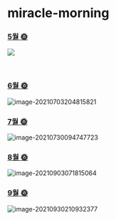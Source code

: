 # miracle-morning
### [5월 🌞](https://github.com/jandifarm/miracle-morning/blob/main/5%EC%9B%94%EC%9D%98%20Miracle%F0%9F%8C%9E.md)

![](./img/5월.png) 

<br/>

### [6월 🌞](https://github.com/jandifarm/miracle-morning/blob/main/6%EC%9B%94/6%EC%9B%94%EC%9D%98%20Miracle.md) 

![image-20210703204815821](./img/6월.png) 



### [7월 🌞](https://github.com/jandifarm/miracle-morning/blob/main/7%EC%9B%94/7%EC%9B%94%EC%9D%98%20Miracle.md) 

![image-20210730094747723](./img/7월.png) 



 ### [8월 🌞](https://github.com/jandifarm/miracle-morning/blob/main/8%EC%9B%94/8%EC%9B%94%EC%9D%98%20Miracle.md) 

![image-20210903071815064](./img/8월.png) 



### [9월 🌞](https://github.com/jandifarm/miracle-morning/blob/main/9%EC%9B%94/6%EC%9B%94%EC%9D%98%20Miracle.md) 

![image-20210930210932377](./img/9월.png) 
